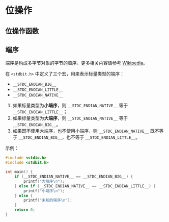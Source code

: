# 位操作

## 位操作函数

## 端序

端序是构成多字节对象的字节的顺序。更多相关内容请参考 [Wikipedia](https://zh.wikipedia.org/wiki/%E5%AD%97%E8%8A%82%E5%BA%8F)。

在 `<stdbit.h>` 中定义了三个宏，用来表示标量类型的端序：

- `__STDC_ENDIAN_BIG__`
- `__STDC_ENDIAN_LITTLE__`
- `__STDC_ENDIAN_NATIVE__`

1. 如果标量类型为**小端序**，则 `__STDC_ENDIAN_NATIVE__` 等于 `__STDC_ENDIAN_LITTLE__`；
2. 如果标量类型为**大端序**，则 `__STDC_ENDIAN_NATIVE__` 等于 `__STDC_ENDIAN_BIG__`。
3. 如果既不使用大端序，也不使用小端序，则 `__STDC_ENDIAN_NATIVE__` 既不等于 `__STDC_ENDIAN_BIG__`，也不等于 `__STDC_ENDIAN_LITTLE__`。

示例：

```c
#include <stdio.h>
#include <stdbit.h>

int main() {
    if (__STDC_ENDIAN_NATIVE__ == __STDC_ENDIAN_BIG__) {
        printf("大端序\n");
    } else if (__STDC_ENDIAN_NATIVE__ == __STDC_ENDIAN_LITTLE__) {
        printf("小端序\n");
    } else {
        printf("未知的端序\n");
    }
    return 0;
}
```
